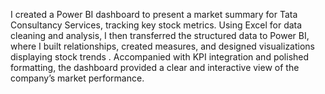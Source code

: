 I created a Power BI dashboard to present a market summary for Tata Consultancy Services, tracking key stock metrics. Using Excel for data cleaning and analysis, I then transferred the structured data to Power BI, where I built relationships, created measures, and designed visualizations displaying stock trends . Accompanied with KPI integration and polished formatting, the dashboard provided a clear and interactive view of the company’s market performance.
